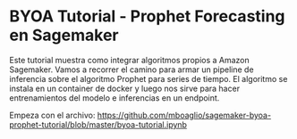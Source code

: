 
# BYOA Tutorial - Prophet Forecasting en Sagemaker
Este tutorial muestra como integrar algoritmos propios a Amazon Sagemaker. 
Vamos a recorrer el camino para armar un pipeline de inferencia sobre el algoritmo Prophet para series de tiempo. 
El algoritmo se instala en un container de docker y luego nos sirve para hacer entrenamientos del modelo e inferencias en un endpoint.

Empeza con el archivo:
https://github.com/mboaglio/sagemaker-byoa-prophet-tutorial/blob/master/byoa-tutorial.ipynb
